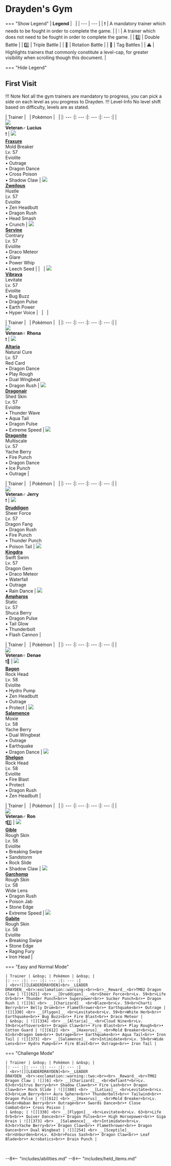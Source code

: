 # Drayden's Gym

=== "Show Legend"
    | __Legend__ | &nbsp; |
    | --- | --- |
    | :exclamation: | A mandatory trainer which needs to be fought in order to complete the game. |
    | :grey_exclamation: | A trainer which does not need to be fought in order to complete the game. |
    | :two:  | Double Battle | 
    |  :three:  | Triple Battle |
    | :arrows_counterclockwise:  | Rotation Battle |
    | :handshake: | Tag Battles |
    | :warning: | Highlights trainers that commonly constitute a level-cap, for greater visibility when scrolling though this document. |

=== "Hide Legend"
&nbsp;

## First Visit

!!! Note
    Not all the gym trainers are mandatory to progress, you can pick a side on each level as you progress to Drayden.
!!! Level-Info
    No level shift based on difficulty, levels are as stated.

| Trainer | &nbsp; | Pokémon | &nbsp; |
|: --- :|: --- :|: --- :|: --- :|
| <br>![][Veteran♂Lucius]<br>__Veteran♂ Lucius__<br>:exclamation:  | ![][611] <br> __[Fraxure]__ <br>Mold Breaker<br>Lv. 57<br>Eviolite<br>• Outrage<br>• Dragon Dance<br>• Cross Poison<br>• Shadow Claw | ![][634] <br> __[Zweilous]__ <br>Hustle<br>Lv. 57<br>Eviolite<br>• Zen Headbutt<br>• Dragon Rush<br>• Head Smash<br>• Crunch | ![][496] <br> __[Servine]__ <br>Contrary<br>Lv. 57<br>Eviolite<br>• Draco Meteor<br>• Glare<br>• Power Whip<br>• Leech Seed |
| &nbsp; | ![][329] <br> __[Vibrava]__ <br>Levitate<br>Lv. 57<br>Eviolite<br>• Bug Buzz<br>• Dragon Pulse<br>• Earth Power<br>• Hyper Voice | &nbsp; | &nbsp; |

| Trainer | &nbsp; | Pokémon | &nbsp; |
|: --- :|: --- :|: --- :|: --- :|
| <br>![][Veteran♀Rhona]<br>__Veteran♀ Rhona__<br>:exclamation:  | ![][334] <br> __[Altaria]__ <br>Natural Cure<br>Lv. 57<br>Red Card<br>• Dragon Dance<br>• Play Rough<br>• Dual Wingbeat<br>• Dragon Rush | ![][148] <br> __[Dragonair]__ <br>Shed Skin<br>Lv. 57<br>Eviolite<br>• Thunder Wave<br>• Aqua Tail<br>• Dragon Pulse<br>• Extreme Speed | ![][149] <br> __[Dragonite]__ <br>Multiscale<br>Lv. 57<br>Yache Berry<br>• Fire Punch<br>• Dragon Dance<br>• Ice Punch<br>• Outrage |

| Trainer | &nbsp; | Pokémon | &nbsp; |
|: --- :|: --- :|: --- :|: --- :|
| <br>![][Veteran♂Jerry]<br>__Veteran♂ Jerry__<br>:exclamation:  | ![][621] <br> __[Druddigon]__ <br>Sheer Force<br>Lv. 57<br>Dragon Fang<br>• Dragon Rush<br>• Fire Punch<br>• Thunder Punch<br>• Poison Tail | ![][230] <br> __[Kingdra]__ <br>Swift Swim<br>Lv. 57<br>Dragon Gem<br>• Draco Meteor<br>• Waterfall<br>• Outrage<br>• Rain Dance | ![][181] <br> __[Ampharos]__ <br>Static<br>Lv. 57<br>Shuca Berry<br>• Dragon Pulse<br>• Tail Glow<br>• Thunderbolt<br>• Flash Cannon |

| Trainer | &nbsp; | Pokémon | &nbsp; |
|: --- :|: --- :|: --- :|: --- :|
| <br>![][Veteran♀Denae]<br>__Veteran♀ Denae__<br>:exclamation::arrows_counterclockwise: | ![][371] <br> __[Bagon]__ <br>Rock Head<br>Lv. 58<br>Eviolite<br>• Hydro Pump<br>• Zen Headbutt<br>• Outrage<br>• Protect | ![][373] <br> __[Salamence]__ <br>Moxie<br>Lv. 58<br>Yache Berry<br>• Dual Wingbeat<br>• Outrage<br>• Earthquake<br>• Dragon Dance | ![][372] <br> __[Shelgon]__ <br>Rock Head<br>Lv. 58<br>Eviolite<br>• Fire Blast<br>• Protect<br>• Dragon Rush<br>• Zen Headbutt |

| Trainer | &nbsp; | Pokémon | &nbsp; |
|: --- :|: --- :|: --- :|: --- :|
| <br>![][Veteran♂Ron]<br>__Veteran♂ Ron__<br>:exclamation::three: | ![][443] <br> __[Gible]__ <br>Rough Skin<br>Lv. 58<br>Eviolite<br>• Breaking Swipe<br>• Sandstorm<br>• Rock Slide<br>• Shadow Claw | ![][445] <br> __[Garchomp]__ <br>Rough Skin<br>Lv. 58<br>Wide Lens<br>• Dragon Rush<br>• Poison Jab<br>• Stone Edge<br>• Extreme Speed | ![][444] <br> __[Gabite]__ <br>Rough Skin<br>Lv. 58<br>Eviolite<br>• Breaking Swipe<br>• Stone Edge<br>• Raging Fury<br>• Iron Head |

=== "Easy and Normal Mode"

    | Trainer | &nbsp; | Pokémon | &nbsp; |
    |: --- :|: --- :|: --- :|: --- :|
    | <br>![][LEADERDRAYDEN]<br>__LEADER DRAYDEN__<br>:exclamation::warning:<br><br>__Reward__<br>TM02 Dragon Claw | ![][621] <br> __[Druddigon]__ <br>Sheer Force<br>Lv. 59<br>Life Orb<br>• Thunder Punch<br>• Superpower<br>• Sucker Punch<br>• Dragon Rush | ![][6] <br> __[Charizard]__ <br>Blaze<br>Lv. 59<br>Charti Berry<br>• Belly Drum<br>• Flamethrower<br>• Earthquake<br>• Outrage | ![][330] <br> __[Flygon]__ <br>Levitate<br>Lv. 59<br>White Herb<br>• Earthquake<br>• Bug Buzz<br>• Fire Blast<br>• Draco Meteor |
    | &nbsp; | ![][334] <br> __[Altaria]__ <br>Cloud Nine<br>Lv. 59<br>Leftovers<br>• Dragon Claw<br>• Fire Blast<br>• Play Rough<br>• Cotton Guard | ![][612] <br> __[Haxorus]__ <br>Mold Breaker<br>Lv. 61<br>Dragon Gem<br>• Outrage<br>• Earthquake<br>• Aqua Tail<br>• Iron Tail | ![][373] <br> __[Salamence]__ <br>Intimidate<br>Lv. 59<br>Wide Lens<br>• Hydro Pump<br>• Fire Blast<br>• Outrage<br>• Iron Tail |
    
=== "Challenge Mode"

    | Trainer | &nbsp; | Pokémon | &nbsp; |
    |: --- :|: --- :|: --- :|: --- :|
    | <br>![][LEADERDRAYDEN]<br>__LEADER DRAYDEN__<br>:exclamation::warning::two:<br><br>__Reward__<br>TM02 Dragon Claw | ![][6] <br> __[Charizard]__ <br>Defiant*<br>Lv. 63<br>Sitrus Berry<br>• Shadow Claw<br>• Fire Lash<br>• Dragon Claw<br>• Rock Slide | ![][380] <br> __[Latias]__ <br>Levitate<br>Lv. 63<br>Lum Berry<br>• Aura Sphere<br>• Thunderbolt<br>• Tailwind<br>• Dragon Pulse | ![][612] <br> __[Haxorus]__ <br>Mold Breaker<br>Lv. 64<br>Haban Berry<br>• Outrage<br>• Swords Dance<br>• Close Combat<br>• Cross Poison |
    | &nbsp; | ![][330] <br> __[Flygon]__ <br>Levitate<br>Lv. 63<br>Life Orb<br>• Quiver Dance<br>• Dragon Pulse<br>• High Horsepower<br>• Giga Drain | ![][373] <br> __[Salamence]__ <br>Intimidate<br>Lv. 63<br>Yache Berry<br>• Dragon Claw<br>• Flamethrower<br>• Dragon Dance<br>• Dual Wingbeat | ![][254] <br> __[Sceptile]__ <br>Unburden<br>Lv. 63<br>Focus Sash<br>• Dragon Claw<br>• Leaf Blade<br>• Acrobatics<br>• Drain Punch |
    
    
&nbsp;





--8<-- "includes/abilities.md"
--8<-- "includes/held_items.md"

[Veteran♂Lucius]: ../img/Trainers/Veteran_Male.gif
[611]: ../img/animated/611.gif
[Fraxure]: ../pokemons/611/
[634]: ../img/animated/634.gif
[Zweilous]: ../pokemons/634/
[496]: ../img/animated/496.gif
[Servine]: ../pokemons/496/
[329]: ../img/animated/329.gif
[Vibrava]: ../pokemons/329/
[Veteran♀Rhona]: ../img/Trainers/Veteran_Female.gif
[334]: ../img/animated/334.gif
[Altaria]: ../pokemons/334/
[148]: ../img/animated/148.gif
[Dragonair]: ../pokemons/148/
[149]: ../img/animated/149.gif
[Dragonite]: ../pokemons/149/
[Veteran♂Jerry]: ../img/Trainers/Veteran_Male.gif
[621]: ../img/animated/621.gif
[Druddigon]: ../pokemons/621/
[230]: ../img/animated/230.gif
[Kingdra]: ../pokemons/230/
[181]: ../img/animated/181.gif
[Ampharos]: ../pokemons/181/
[Veteran♀Denae]: ../img/Trainers/Veteran_Female.gif
[371]: ../img/animated/371.gif
[Bagon]: ../pokemons/371/
[373]: ../img/animated/373.gif
[Salamence]: ../pokemons/373/
[372]: ../img/animated/372.gif
[Shelgon]: ../pokemons/372/
[Veteran♂Ron]: ../img/Trainers/Veteran_Male.gif
[443]: ../img/animated/443.gif
[Gible]: ../pokemons/443/
[445]: ../img/animated/445.gif
[Garchomp]: ../pokemons/445/
[444]: ../img/animated/444.gif
[Gabite]: ../pokemons/444/
[LEADERDRAYDEN]: ../img/Trainers/Drayden.gif
[6]: ../img/animated/6.gif
[Charizard]: ../pokemons/006/
[330]: ../img/animated/330.gif
[Flygon]: ../pokemons/330/
[612]: ../img/animated/612.gif
[Haxorus]: ../pokemons/612/
[380]: ../img/animated/380.gif
[Latias]: ../pokemons/380/
[254]: ../img/animated/254.gif
[Sceptile]: ../pokemons/254/